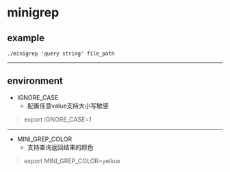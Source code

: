 # minigrep

## example
```shell
./minigrep 'query string' file_path
```
---

## environment
* IGNORE_CASE
  * 配置任意value支持大小写敏感
 > export IGNORE_CASE=1
---
* MINI_GREP_COLOR
  * 支持查询返回结果的颜色
> export MINI_GREP_COLOR=yellow